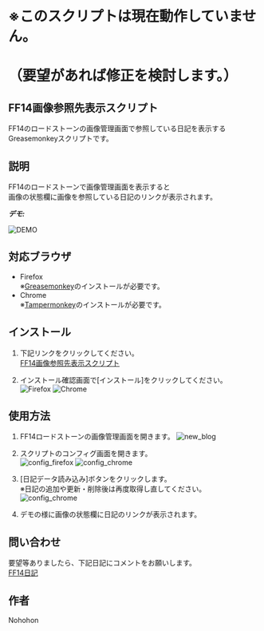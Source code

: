 # ※このスクリプトは現在動作していません。
# （要望があれば修正を検討します。）

## FF14画像参照先表示スクリプト

FF14のロードストーンの画像管理画面で参照している日記を表示するGreasemonkeyスクリプトです。

## 説明

FF14のロードストーンで画像管理画面を表示すると  
画像の状態欄に画像を参照している日記のリンクが表示されます。

***デモ:***

![DEMO](https://raw.github.com/NohohonNohon/FF14ImageRefererScript/master/data/demo.jpg)

## 対応ブラウザ

- Firefox  
※[Greasemonkey](https://addons.mozilla.org/ja/firefox/addon/greasemonkey/ "Greasemonkey :: Add-ons for Firefox")のインストールが必要です。
- Chrome  
※[Tampermonkey](https://chrome.google.com/webstore/detail/tampermonkey/dhdgffkkebhmkfjojejmpbldmpobfkfo "Tampermonkey - Chrome Web Store")のインストールが必要です。

## インストール

1. 下記リンクをクリックしてください。  
  [FF14画像参照先表示スクリプト](https://raw.github.com/NohohonNohon/FF14ImageRefererScript/master/FF14画像参照先表示スクリプト.user.js "FF14画像参照先表示スクリプト")

2. インストール確認画面で[インストール]をクリックしてください。  
![Firefox](https://raw.github.com/NohohonNohon/FF14ImageRefererScript/master/data/firefox_inst.jpg)
![Chrome](https://raw.github.com/NohohonNohon/FF14ImageRefererScript/master/data/chrome_inst.jpg)

## 使用方法

1. FF14ロードストーンの画像管理画面を開きます。
![new_blog](https://raw.github.com/NohohonNohon/FF14ImageRefererScript/master/data/image.jpg)  

2. スクリプトのコンフィグ画面を開きます。  
![config_firefox](https://raw.github.com/NohohonNohon/FF14ImageRefererScript/master/data/config_firefox.jpg)
![config_chrome](https://raw.github.com/NohohonNohon/FF14ImageRefererScript/master/data/config_chrome.jpg)

3. [日記データ読み込み]ボタンをクリックします。  
※日記の追加や更新・削除後は再度取得し直してください。  
![config_chrome](https://raw.github.com/NohohonNohon/FF14ImageRefererScript/master/data/config.jpg)

4. デモの様に画像の状態欄に日記のリンクが表示されます。

## 問い合わせ

要望等ありましたら、下記日記にコメントをお願いします。  
[FF14日記](http://jp.finalfantasyxiv.com/lodestone/character/8564933/blog/2705033/ "年末なので画像を整理してディスク容量を空けるです～")

## 作者

Nohohon


